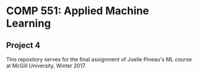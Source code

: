 # COMP 551: Applied Machine Learning
## Project 4
This repository serves for the final assignment of Joelle Pineau's ML course at McGill University, Winter 2017.
